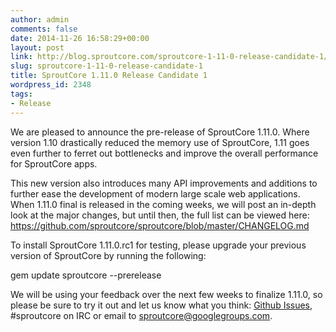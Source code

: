 ```yaml
---
author: admin
comments: false
date: 2014-11-26 16:58:29+00:00
layout: post
link: http://blog.sproutcore.com/sproutcore-1-11-0-release-candidate-1/
slug: sproutcore-1-11-0-release-candidate-1
title: SproutCore 1.11.0 Release Candidate 1
wordpress_id: 2348
tags:
- Release
---
```


We are pleased to announce the pre-release of SproutCore 1.11.0. Where version 1.10 drastically reduced the memory use of SproutCore, 1.11 goes even further to ferret out bottlenecks and improve the overall performance for SproutCore apps.

This new version also introduces many API improvements and additions to further ease the development of modern large scale web applications. When 1.11.0 final is released in the coming weeks, we will post an in-depth look at the major changes, but until then, the full list can be viewed here: https://github.com/sproutcore/sproutcore/blob/master/CHANGELOG.md

To install SproutCore 1.11.0.rc1 for testing, please upgrade your previous version of SproutCore by running the following:

gem update sproutcore --prerelease

We will be using your feedback over the next few weeks to finalize 1.11.0, so please be sure to try it out and let us know what you think: [Github Issues](https://github.com/sproutcore/sproutcore/issues), #sproutcore on IRC or email to sproutcore@googlegroups.com.
